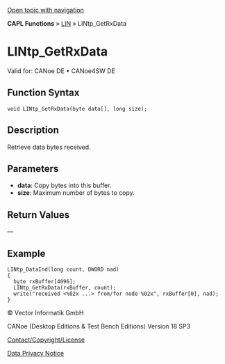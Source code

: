 [Open topic with navigation](../../../../../CANoeDEFamily.htm#Topics/CAPLFunctions/LIN/Functions/CAPLfunctionLINtpGetRxData.md)

**CAPL Functions** » [LIN](../CAPLfunctionsLINOverview.md) » LINtp_GetRxData

# LINtp_GetRxData

Valid for: CANoe DE • CANoe4SW DE

## Function Syntax

```plaintext
void LINtp_GetRxData(byte data[], long size);
```

## Description

Retrieve data bytes received.

## Parameters

- **data**: Copy bytes into this buffer.
- **size**: Maximum number of bytes to copy.

## Return Values

—

## Example

```plaintext
LINtp_DataInd(long count, DWORD nad)
{
  byte rxBuffer[4096];
  LINtp_GetRxData(rxBuffer, count);
  write("received <%02x ...> from/for node %02x", rxBuffer[0], nad);
}
```

© Vector Informatik GmbH

CANoe (Desktop Editions & Test Bench Editions) Version 18 SP3

[Contact/Copyright/License](../../../Shared/ContactCopyrightLicense.md)

[Data Privacy Notice](https://www.vector.com/int/en/company/get-info/privacy-policy/)
